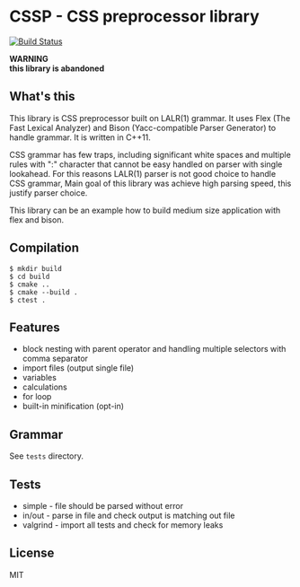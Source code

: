 # CSSP - CSS preprocessor library

[![Build Status](https://travis-ci.com/psrebniak/css-preprocessor.svg?token=qij5pjXxGBUqQ2D9ycyK&branch=master)](https://travis-ci.com/psrebniak/css-preprocessor)

**WARNING**<br/>
**this library is abandoned**

## What's this
This library is CSS preprocessor built on LALR(1) grammar. 
It uses Flex (The Fast Lexical Analyzer) and Bison (Yacc-compatible Parser Generator) to handle grammar. 
It is written in C++11. 

CSS grammar has few traps, including significant white spaces and multiple rules with ":" character that cannot be easy handled on parser with single lookahead. 
For this reasons LALR(1) parser is not good choice to handle CSS grammar, 
Main goal of this library was achieve high parsing speed, this justify parser choice. 

This library can be an example how to build medium size application with flex and bison.

## Compilation
```
$ mkdir build
$ cd build
$ cmake ..
$ cmake --build .
$ ctest .
```

## Features

* block nesting with parent operator and handling multiple selectors with comma separator
* import files (output single file)
* variables
* calculations
* for loop
* built-in minification (opt-in)

## Grammar
See `tests` directory. 

## Tests
* simple - file should be parsed without error
* in/out - parse in file and check output is matching out file
* valgrind - import all tests and check for memory leaks

## License
MIT
